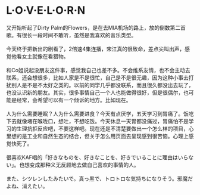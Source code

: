 # L·O·V·E·L·O·R·N

又开始听起了Dirty Palm的Flowers，是在去MIA机场的路上，放的倒数第二首歌。有很长一段时间不敢听，虽然是我喜欢的音乐类型。
<br/><br/>
今天终于把新出的剧看了，2倍速4集连播，宋江真的很致命，差点尖叫出声，感觉他看女主就像在看猎物。
<br/><br/>
和Co姐说起没朋友这件事，感觉我自己也差不多。不会维系友情，也不会主动去联系，还会想很多，比如人家是不是很忙，自己是不是很无趣，因为这种小事去打扰别人是不是不太好之类的。以前的同学几乎都没联系，而且很久都没出去玩了，也没认识新的朋友。其实，很多事情自己一个人也能做得很好，但是很偶尔，也可能是经常，会希望可以有一个倾诉的地方。比如现在。
<br/><br/>
人为什么需要睡眠？人为什么需要进食？今天有点厌学，五天学习到胃痛了。饭吃下去就像堵在喉咙口，想吐，不想吃饭。今天休息一天胃都没痛过，胃痛怕不是学习的生理抗拒反应吧，不要这样吧。现在还是不清楚要做出一个怎么样的项目，心里想的是工业和自然生态的结合，但关于怎么用页面去呈现感到很苦恼。心理上感觉快死了。
<br/><br/>
很喜欢KAF唱的「好きなものを、好きなことを、好きでいることに理由はいらない」。也想变成那种义无反顾地去做自己喜欢的事情的人。
<br/><br/>
また、シツレンしたみたいで。真っ黒で、トロトロな気持ちになりそう。邪魔だよね、消えたい。
